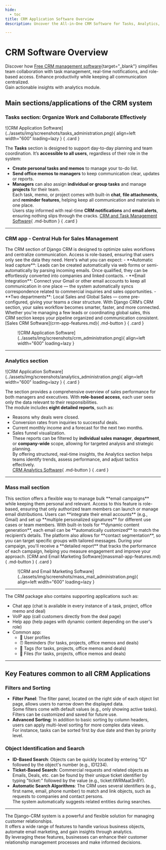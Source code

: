 ```yaml
---
hide:
  - toc
title: CRM Application Software Overview
description: Uncover the All-in-One CRM Software for Tasks, Analytics, and Email Campaigns — all designed to boost team efficiency and drive business growth.

---
```


# CRM Software Overview

Discover how [Free CRM management software](https://github.com/DjangoCRM/django-crm/){target="_blank"} simplifies team collaboration with task management, real-time notifications, and role-based access. Enhance productivity while keeping all communication centralized.  
Gain actionable insights with analytics module.

## Main sections/applications of the CRM system

### Tasks section: Organize Work and Collaborate Effectively

<div class="grid" markdown>
![CRM Application Software](../assets/img/screenshots/tasks_administration.png){ align=left width="600" loading=lazy }
{ .card }

The **Tasks** section is designed to support day-to-day planning and team coordination. It’s **accessible to all users**, regardless of their role in the system:  
- **Create personal tasks and memos** to manage your <nobr>to-do</nobr> list.
- **Send office memos to managers** to keep communication clear, updates or reports.  
- **Managers** can also assign **individual or group tasks** and manage **projects** for their team.  
Each task, memo, or project comes with built-in **chat**, **file attachments**, and **reminder features**, helping keep all communication and materials in one place.  
Users stay informed with real-time **CRM notifications** and **email alerts**, ensuring nothing slips through the cracks.
[CRM and Task Management Software](tasks-app-features.md){ .md-button }
{ .card }

</div>

---

### CRM app - Central Hub for Sales Management

<div class="grid" markdown>
The CRM section of Django CRM is designed to optimize sales workflows and centralize communication. Access is role-based, ensuring that users only see the data they need.
Here's what you can expect:  
- **Automatic lead capture**: Leads can be created automatically via web forms or semi-automatically by parsing incoming emails. Once qualified, they can be effortlessly converted into companies and linked contacts.  
- **Email Integration**: Connect your Gmail or other email accounts to keep all communication in one place — the system automatically syncs correspondence related to commercial inquiries and sales opportunities.  
- **Two departments**: Local Sales and Global Sales — come pre-configured, giving your teams a clear structure.
With Django CRM’s CRM section, your sales workflow becomes smarter, faster, and more connected.  
Whether you're managing a few leads or coordinating global sales, this CRM section keeps your pipeline organized and communication consistent.  
[Sales CRM Software](crm-app-features.md){ .md-button }
{ .card }

<figure markdown="span">
![CRM Application Software](../assets/img/screenshots/crm_administration.png){ align=left width="600" loading=lazy }
</figure>
</div>

---

### Analytics section

<div class="grid" markdown>
![CRM Application Software](../assets/img/screenshots/analytics_administration.png){ align=left width="600" loading=lazy }
{ .card }

The section provides a comprehensive overview of sales performance for both managers and executives. With <nobr>**role-based access**</nobr>, each user sees only the data relevant to their responsibilities.  
The module includes **eight detailed reports**, such as:  
- Reasons why deals were closed.
- Conversion rates from inquiries to successful deals.  
- Current monthly income and a forecast for the next two months.  
- Sales funnel visualization.  
These reports can be filtered by **individual sales manager**, **department**, or **company-wide** scope, allowing for targeted analysis and strategic planning.  
By offering structured, real-time insights, the Analytics section helps teams identify trends, assess performance, and adjust tactics effectively.  
[CRM Analytics Software](analytics-app-features.md){ .md-button }
{ .card }
</div>

---

### Mass mail section

<div class="grid" markdown>
This section offers a flexible way to manage bulk **email campaigns** while keeping them personal and relevant.  
Access to this feature is role-based, ensuring that only authorized team members can launch or manage email distributions. Users can **integrate their email accounts** (e.g., Gmail) and set up **multiple personalized signatures** for different use cases or team members. With built-in tools for **dynamic content generation**, each email can be **automatically customized** to match the recipient’s details. The platform also allows for **contact segmentation**, so you can target specific groups with tailored messages. During your campaign, you'll receive a **detailed report** that tracks the performance of each campaign, helping you measure engagement and improve your approach.  
[CRM and Email Marketing Software](massmail-app-features.md){ .md-button }
{ .card }

<figure markdown="span">
![CRM and Email Marketing Software](../assets/img/screenshots/mass_mail_administration.png){ align=left width="600" loading=lazy }
</figure>
</div>

---

The CRM package also contains supporting applications such as:

- Chat app (chat is available in every instance of a task, project, office memo and deal)
- VoIP app (call customers directly from the deal page)
- Help app (help pages with dynamic content depending on the user's role)
- Common app:
    - 🪪 User profiles
    - ⏰ Reminders (for tasks, projects, office memos and deals)
    - 📝 Tags (for tasks, projects, office memos and deals)
    - 📂 Files (for tasks, projects, office memos and deals)

---

## Key Features common to all CRM Applications

### Filters and Sorting

- **Filter Panel**: The filter panel, located on the right side of each object list page, allows users to narrow down the displayed data.  
  Some filters come with default values (e.g., only showing active tasks). Filters can be customized and saved for future use.
- **Advanced Sorting**: In addition to basic sorting by column headers, users can apply multi-level sorting for more complex data views.  
  For instance, tasks can be sorted first by due date and then by priority level.
  
### Object Identification and Search

- **ID-Based Search**: Objects can be quickly located by entering "ID" followed by the object's number (e.g., ID1234).
- **Ticket-Based Search**: Commercial requests and related objects as Emails, Deals, etc. can be found by their unique ticket identifier by typing "ticket:" followed by the value (e.g., ticket:tWRMaat3n8Y).
- **Automatic Search Algorithms**: The CRM uses several identifiers (e.g., first name, email, phone number) to match and link objects, such as requests to companies and contact persons.  
  The system automatically suggests related entities during searches.

---

The Django-CRM system is a powerful and flexible solution for managing customer relationships.  
It offers a wide range of features to handle various business objects, automate email marketing, and gain insights through analytics.  
By leveraging these features, businesses can enhance their customer relationship management processes and make informed decisions.
